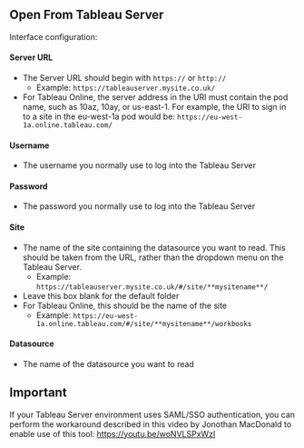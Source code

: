 ## Open From Tableau Server

Interface configuration:

#### Server URL

- The Server URL should begin with `https://` or `http://`
  - Example: `https://tableauserver.mysite.co.uk/`
- For Tableau Online, the server address in the URI must contain the pod name, such as 10az, 10ay, or us-east-1. For example, the URI to sign in to a site in the eu-west-1a pod would be: `https://eu-west-1a.online.tableau.com/`

#### Username

- The username you normally use to log into the Tableau Server

#### Password

- The password you normally use to log into the Tableau Server

#### Site

- The name of the site containing the datasource you want to read. This should be taken from the URL, rather than the dropdown menu on the Tableau Server.
  - Example: `https://tableauserver.mysite.co.uk/#/site/**mysitename**/`
- Leave this box blank for the default folder
- For Tableau Online, this should be the name of the site
  - Example: `https://eu-west-1a.online.tableau.com/#/site/**mysitename**/workbooks`

#### Datasource

- The name of the datasource you want to read

## Important

If your Tableau Server environment uses SAML/SSO authentication, you can perform the workaround described in this video by Jonothan MacDonald to enable use of this tool: https://youtu.be/woNVLSPxWzI
